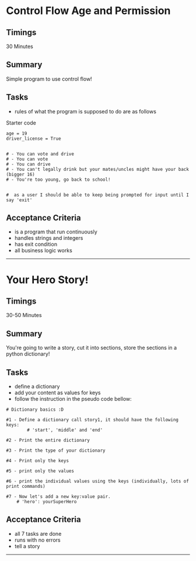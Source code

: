 # Control Flow Age and Permission

## Timings

30 Minutes

## Summary

Simple program to use control flow!

## Tasks

* rules of what the program is supposed to do are as follows

Starter code
```
age = 19
driver_license = True


# - You can vote and drive
# - You can vote
# - You can drive
# - You can't legally drink but your mates/uncles might have your back (bigger 16)
# - You're too young, go back to school!


#  as a user I should be able to keep being prompted for input until I say 'exit'
```

## Acceptance Criteria

* is a program that run continuously
* handles strings and integers
* has exit condition
* all business logic works

-----------------------------------------------------------------
# Your Hero Story!

## Timings

30-50 Minutes

## Summary

You're going to write a story, cut it into sections, store the sections in a python dictionary!

## Tasks

* define a dictionary
* add your content as values for keys
* follow the instruction in the pseudo code bellow:

```
# Dictionary basics :D

#1 - Define a dictionary call story1, it should have the following keys:
        # 'start', 'middle' and 'end'

#2 - Print the entire dictionary

#3 - Print the type of your dictionary

#4 - Print only the keys

#5 - print only the values

#6 - print the individual values using the keys (individually, lots of print commands)

#7 - Now let's add a new key:value pair.
    # 'hero': yourSuperHero
```

## Acceptance Criteria

* all 7 tasks are done
* runs with no errors
* tell a story
--------------------------------------------------------------------